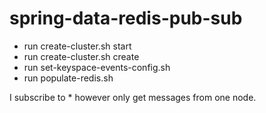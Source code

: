 # spring-data-redis-pub-sub
- run create-cluster.sh start
- run create-cluster.sh create
- run set-keyspace-events-config.sh
- run populate-redis.sh

I subscribe to * however only get messages from one node.